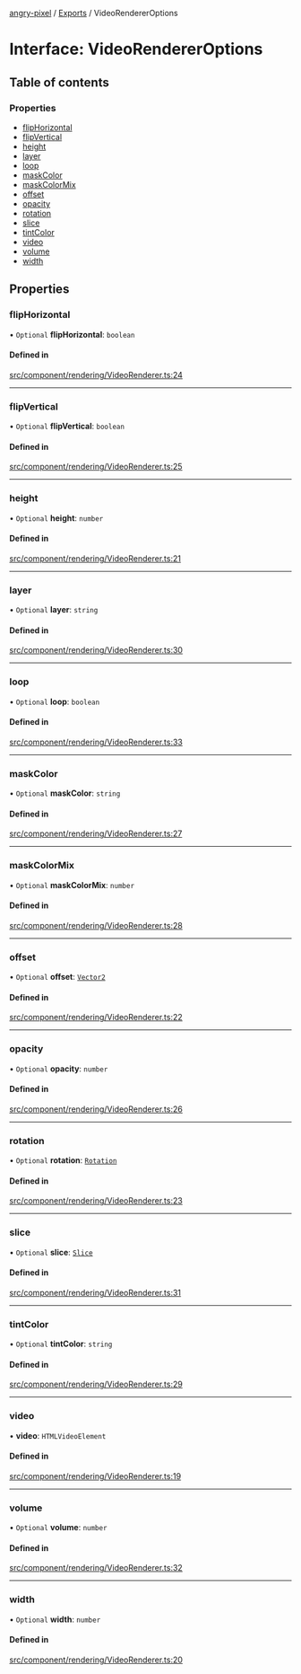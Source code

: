 [angry-pixel](../README.md) / [Exports](../modules.md) / VideoRendererOptions

# Interface: VideoRendererOptions

## Table of contents

### Properties

- [flipHorizontal](VideoRendererOptions.md#fliphorizontal)
- [flipVertical](VideoRendererOptions.md#flipvertical)
- [height](VideoRendererOptions.md#height)
- [layer](VideoRendererOptions.md#layer)
- [loop](VideoRendererOptions.md#loop)
- [maskColor](VideoRendererOptions.md#maskcolor)
- [maskColorMix](VideoRendererOptions.md#maskcolormix)
- [offset](VideoRendererOptions.md#offset)
- [opacity](VideoRendererOptions.md#opacity)
- [rotation](VideoRendererOptions.md#rotation)
- [slice](VideoRendererOptions.md#slice)
- [tintColor](VideoRendererOptions.md#tintcolor)
- [video](VideoRendererOptions.md#video)
- [volume](VideoRendererOptions.md#volume)
- [width](VideoRendererOptions.md#width)

## Properties

### flipHorizontal

• `Optional` **flipHorizontal**: `boolean`

#### Defined in

[src/component/rendering/VideoRenderer.ts:24](https://github.com/angry-pixel-studio/angry-pixel-engine/blob/88e4d4a/src/component/rendering/VideoRenderer.ts#L24)

___

### flipVertical

• `Optional` **flipVertical**: `boolean`

#### Defined in

[src/component/rendering/VideoRenderer.ts:25](https://github.com/angry-pixel-studio/angry-pixel-engine/blob/88e4d4a/src/component/rendering/VideoRenderer.ts#L25)

___

### height

• `Optional` **height**: `number`

#### Defined in

[src/component/rendering/VideoRenderer.ts:21](https://github.com/angry-pixel-studio/angry-pixel-engine/blob/88e4d4a/src/component/rendering/VideoRenderer.ts#L21)

___

### layer

• `Optional` **layer**: `string`

#### Defined in

[src/component/rendering/VideoRenderer.ts:30](https://github.com/angry-pixel-studio/angry-pixel-engine/blob/88e4d4a/src/component/rendering/VideoRenderer.ts#L30)

___

### loop

• `Optional` **loop**: `boolean`

#### Defined in

[src/component/rendering/VideoRenderer.ts:33](https://github.com/angry-pixel-studio/angry-pixel-engine/blob/88e4d4a/src/component/rendering/VideoRenderer.ts#L33)

___

### maskColor

• `Optional` **maskColor**: `string`

#### Defined in

[src/component/rendering/VideoRenderer.ts:27](https://github.com/angry-pixel-studio/angry-pixel-engine/blob/88e4d4a/src/component/rendering/VideoRenderer.ts#L27)

___

### maskColorMix

• `Optional` **maskColorMix**: `number`

#### Defined in

[src/component/rendering/VideoRenderer.ts:28](https://github.com/angry-pixel-studio/angry-pixel-engine/blob/88e4d4a/src/component/rendering/VideoRenderer.ts#L28)

___

### offset

• `Optional` **offset**: [`Vector2`](../classes/Vector2.md)

#### Defined in

[src/component/rendering/VideoRenderer.ts:22](https://github.com/angry-pixel-studio/angry-pixel-engine/blob/88e4d4a/src/component/rendering/VideoRenderer.ts#L22)

___

### opacity

• `Optional` **opacity**: `number`

#### Defined in

[src/component/rendering/VideoRenderer.ts:26](https://github.com/angry-pixel-studio/angry-pixel-engine/blob/88e4d4a/src/component/rendering/VideoRenderer.ts#L26)

___

### rotation

• `Optional` **rotation**: [`Rotation`](../classes/Rotation.md)

#### Defined in

[src/component/rendering/VideoRenderer.ts:23](https://github.com/angry-pixel-studio/angry-pixel-engine/blob/88e4d4a/src/component/rendering/VideoRenderer.ts#L23)

___

### slice

• `Optional` **slice**: [`Slice`](Slice.md)

#### Defined in

[src/component/rendering/VideoRenderer.ts:31](https://github.com/angry-pixel-studio/angry-pixel-engine/blob/88e4d4a/src/component/rendering/VideoRenderer.ts#L31)

___

### tintColor

• `Optional` **tintColor**: `string`

#### Defined in

[src/component/rendering/VideoRenderer.ts:29](https://github.com/angry-pixel-studio/angry-pixel-engine/blob/88e4d4a/src/component/rendering/VideoRenderer.ts#L29)

___

### video

• **video**: `HTMLVideoElement`

#### Defined in

[src/component/rendering/VideoRenderer.ts:19](https://github.com/angry-pixel-studio/angry-pixel-engine/blob/88e4d4a/src/component/rendering/VideoRenderer.ts#L19)

___

### volume

• `Optional` **volume**: `number`

#### Defined in

[src/component/rendering/VideoRenderer.ts:32](https://github.com/angry-pixel-studio/angry-pixel-engine/blob/88e4d4a/src/component/rendering/VideoRenderer.ts#L32)

___

### width

• `Optional` **width**: `number`

#### Defined in

[src/component/rendering/VideoRenderer.ts:20](https://github.com/angry-pixel-studio/angry-pixel-engine/blob/88e4d4a/src/component/rendering/VideoRenderer.ts#L20)

